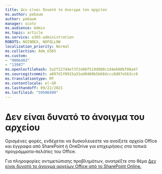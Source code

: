 ```yaml
---
title: Δεν είναι δυνατό το άνοιγμα του αρχείου
ms.author: pebaum
author: pebaum
manager: scotv
ms.audience: Admin
ms.topic: article
ms.service: o365-administration
ROBOTS: NOINDEX, NOFOLLOW
localization_priority: Normal
ms.collection: Adm_O365
ms.custom:
- "9006403"
- "13987"
ms.openlocfilehash: 5a2f227d4e73f2d48f519d880c1d4e690bf08a47
ms.sourcegitcommit: a097d1f8915a31ed8460b5b68dccc8d87e563cc0
ms.translationtype: MT
ms.contentlocale: el-GR
ms.lasthandoff: 09/22/2021
ms.locfileid: "59506490"
---
```

# <a name="cant-open-file"></a>Δεν είναι δυνατό το άνοιγμα του αρχείου

Ορισμένες φορές, ενδέχεται να δυσκολευεστε να ανοίξετε αρχεία Office και έγγραφα από SharePoint ή OneDrive για επιχειρήσεις στα τοπικά προγράμματα-πελάτες του Office. 

Για πληροφορίες αντιμετώπισης προβλημάτων, ανατρέξτε στο θέμα [Δεν είναι δυνατό το άνοιγμα αρχείων Office από το SharePoint Online.](https://docs.microsoft.com/sharepoint/troubleshoot/administration/cant-open-office-files)